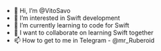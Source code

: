 - 👋 Hi, I’m @VitoSavo
- 👀 I’m interested in Swift development
- 🌱 I’m currently learning to code for Swift
- 💞️ I want to collaborate on learning Swift together
- 📫 How to get to me in Telegram - @mr_Ruberoid

<!---
VitoSavo/VitoSavo is a ✨ special ✨ repository because its `README.md` (this file) appears on your GitHub profile.
You can click the Preview link to take a look at your changes.
--->
